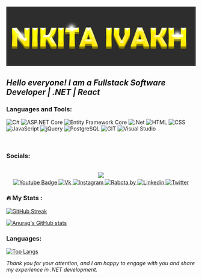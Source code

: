[![Header](https://github.com/NikitaIvakh/NikitaIvakh/blob/main/assets/Picture.jpeg)](https://www.linkedin.com/in/nikita-ivakh-83b147263/)


## *Hello everyone! I am a Fullstack Software Developer | .NET | React*

### Languages and Tools:
![C#](https://img.shields.io/badge/-C%23-090909?style=for-the-badge&logo=C-Sharp&logoColor=47C5FB)
![ASP.NET Core](https://img.shields.io/badge/-ASP.NET%20Core-090909?style=for-the-badge&logo=dotnet&logoColor=512BD4)
![Entity Framework Core](https://img.shields.io/badge/-Entity%20Framework%20Core-090909?style=for-the-badge&logo=dotnet&logoColor=512BD4)
![.Net](https://img.shields.io/badge/-Framework-090909?style=for-the-badge&logo=.net&logoColor=E5D3FF)
![HTML](https://img.shields.io/badge/-HTML-090909?style=for-the-badge&logo=html5&logoColor=097CDB)
![CSS](https://img.shields.io/badge/-CSS-090909?style=for-the-badge&logo=css3&logoColor=1572B6)
![JavaScript](https://img.shields.io/badge/-JavaScript-090909?style=for-the-badge&logo=JavaScript&logoColor=E9D54D)
![jQuery](https://img.shields.io/badge/-jQuery-090909?style=for-the-badge&logo=jquery&logoColor=0769AD)
![PostgreSQL](https://img.shields.io/badge/-PostgreSQL-090909?style=for-the-badge&logo=postgresql&logoColor=336791)
![GIT](https://img.shields.io/badge/-Git-090909?style=for-the-badge&logo=git&logoColor=F88C00)
![Visual Studio](https://img.shields.io/badge/-Visual%20Studio-090909?style=for-the-badge&logo=visual%20studio&logoColor=5C2D91)

<br>

### Socials:
<br/> 
<div id="header" align="center">
  <img src="https://media.giphy.com/media/M9gbBd9nbDrOTu1Mqx/giphy.gif" width="100"/>
<div id="badges">
  <a href="https://t.me/Nikita_Ivakh">
    <img src="https://img.shields.io/badge/-Telegram-090909?style=for-the-badge&logo=telegram&logoColor=27A0D9&logoColor=B4068E" alt="Youtube Badge"/>
  </a>
   <a href="https://vk.com/nikita.ivakh">
    <img src="https://img.shields.io/badge/-Vkontakte-090909?style=for-the-badge&logo=Vk&logoColor=4F7DB3" alt="Vk"/>
  </a>
  <a href="https://www.instagram.com/nikita.ivakh1337/">
    <img src="https://img.shields.io/badge/-Instagram-090909?style=for-the-badge&logo=instagram&logoColor=B4068E" alt="Instagram"/>
  </a>
  <a href="https://rabota.by/resume/6a9cf7c9ff0c5c75be0039ed1f32437465506e">
    <img src="https://img.shields.io/badge/-Rabota.by-090909?style=for-the-badge&logo=rabotaby&logoColor=FF6600" alt="Rabota.by"/>
  </a>
  <a href="https://www.linkedin.com/in/nikita-ivakh-83b147263/">
    <img src="https://img.shields.io/badge/LinkedIn-090909?style=for-the-badge&logo=linkedin&logoColor=white" alt="Linkedin"/>
  </a>
  <a href="https://twitter.com/ivakh_nikita">
    <img src="https://img.shields.io/badge/-Twitter-090909?style=for-the-badge&logo=Twitter&logoColor=1C9DEB" alt="Twitter"/>
  </a>
</div>
</div>


### :fire: My Stats :
[![GitHub Streak](https://github-readme-streak-stats.herokuapp.com/?user=NikitaIvakh)](https://git.io/streak-stats)

[![Anurag's GitHub stats](https://github-readme-stats.vercel.app/api?username=NikitaIvakh)](https://github.com/anuraghazra/github-readme-stats)

### Languages:
[![Top Langs](https://github-readme-stats.vercel.app/api/top-langs/?username=NikitaIvakh&layout=compact&theme=vision-friendly-white)](https://github.com/anuraghazra/github-readme-stats)

*Thank you for your attention, and I am happy to engage with you and share my experience in .NET development.*
